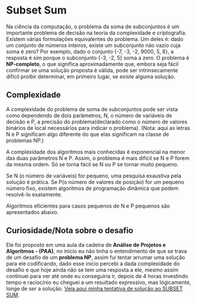 # Subset Sum

Na ciência da computação, o problema da soma de subconjuntos é um importante problema de decisão na teoria da complexidade e criptografia. Existem várias formulações equivalentes do problema. Um deles é: dado um conjunto de números inteiros, existe um subconjunto não vazio cuja soma é zero? Por exemplo, dado o conjunto {-7, -3, -2, 9000, 5, 8}, a resposta é sim porque o subconjunto {-3, -2, 5} soma a zero. O problema é **NP-completo**, o que significa aproximadamente que, embora seja fácil confirmar se uma solução proposta é válida, pode ser intrinsecamente difícil proibir determinar, em primeiro lugar, se existe alguma solução.

## Complexidade

A complexidade do problema de soma de subconjuntos pode ser vista como dependendo de dois parâmetros, N, o número de variáveis ​​de decisão e P, a precisão do problema(declarado como o número de valores binários de local necessários para indicar o problema). (Nota: aqui as letras N e P significam algo diferente do que elas significam na classe de problemas NP.)

A complexidade dos algoritmos mais conhecidas é exponencial na menor das duas parâmetros N e P. Assim, o problema é mais difícil se N e P forem da mesma ordem. Só se torna fácil se N ou P se tornar muito pequeno.

Se N (o número de variáveis) for pequeno, uma pesquisa exaustiva pela solução é prática. Se P(o número de valores de posição) for um pequeno número fixo, existem algoritmos de programação dinâmica que podem resolvê-lo exatamente.

Algoritmos eficientes para casos pequenos de N e P pequenos são apresentados abaixo.

## Curiosidade/Nota sobre o desafio

Ele foi proposto em uma aula da cadeira de **Análise de Projetos e Algoritmos - (PAA)**, no inicio eu não tinha o entendimento de que se trava de um desafio de um **problema NP**, assim fui tentar arrumar uma solução para ele codificando, dado esse inicio percebi a dada complexidade do desafio e que hoje ainda não se tem uma resposta a ele, mesmo assim continuei para ver até onde eu conseguiria ir, depois de 4 horas investindo tempo e raciocínio eu cheguei a um resultado expressivo, mas lógicamente, longe de ser a solução. [Veja aqui minha tentativa de solução ao SUBSET SUM](https://github.com/ericrodriguesfer/Academico/tree/master/computacao/subset_sum.c).